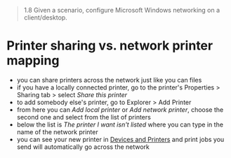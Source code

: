 > 1.8 Given a scenario, configure Microsoft Windows networking on a client/desktop.

# Printer sharing vs. network printer mapping

- you can share printers across the network just like you can files
- if you have a locally connected printer, go to the printer's Properties > Sharing tab > select *Share this printer*
- to add somebody else's printer, go to Explorer > Add Printer
- from here you can *Add local printer* or *Add network printer*, choose the second one and select from the list of printers
- below the list is *The printer I want isn't listed* where you can type in the name of the network printer
- you can see your new printer in [Devices and Printers](../1.6%20Control%20Panel/Devices%20and%20Printers.md) and print jobs you send will automatically go across the network